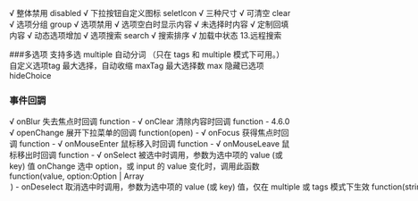 √ 整体禁用 disabled
√ 下拉按钮自定义图标 seletIcon
√ 三种尺寸
√ 可清空 clear
√ 选项分组 group
√ 选项禁用
√ 选项空白时显示内容
√ 未选择时内容
√ 定制回填内容
√ 动态选项增加
√ 选项搜索 search
√ 搜索排序
√ 加载中状态
13.远程搜索




###多选项
支持多选 multiple
自动分词 （只在 tags 和 multiple 模式下可用。）
自定义选项tag
最大选择，自动收缩 maxTag
最大选择数 max
隐藏已选项 hideChoice
### 事件回調
√ onBlur	失去焦点时回调	function	-
√ onClear	清除内容时回调	function	-	4.6.0
√ openChange	展开下拉菜单的回调	function(open)	-
√ onFocus	获得焦点时回调	function	-
√ onMouseEnter	鼠标移入时回调	function	-
√ onMouseLeave	鼠标移出时回调	function	-
√ onSelect	被选中时调用，参数为选中项的 value (或 key) 值
onChange	选中 option，或 input 的 value 变化时，调用此函数	function(value, option:Option | Array<Option>)	-
onDeselect	取消选中时调用，参数为选中项的 value (或 key) 值，仅在 multiple 或 tags 模式下生效	function(string | number | LabeledValue)	-
onInputKeyDown	按键按下时回调	function	-
onPopupScroll	下拉列表滚动时的回调	function	-
onSearch	文本框值变化时回调	function(value: string)	-